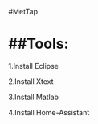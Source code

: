 #MetTap

##Tools:
==
1.Install Eclipse

2.Install Xtext

3.Install Matlab

4.Install Home-Assistant
